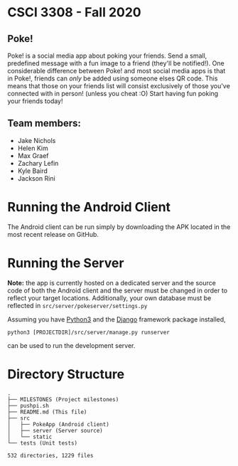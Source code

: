 # CSCI 3308 - Fall 2020

## Poke!
Poke! is a social media app about poking your friends.
Send a small, predefined message with a fun image to a friend (they'll be notified!).
One considerable difference between Poke! and most social media apps is that in
Poke!, friends can *only* be added using someone elses QR code.
This means that those on your friends list will consist exclusively of those
you've connected with in person! (unless you cheat :O)
Start having fun poking your friends today!

## Team members:

- Jake Nichols
- Helen Kim
- Max Graef
- Zachary Lefin
- Kyle Baird
- Jackson Rini


# Running the Android Client
The Android client can be run simply by downloading the APK located in the most recent
release on GitHub.

# Running the Server
__Note:__ the app is currently hosted on a dedicated server and the source code of both the Android client
and the server must be changed in order to reflect your target locations.
Additionally, your own database must be reflected in `src/server/pokeserver/settings.py`

Assuming you have [Python3](https://www.python.org/downloads/) and the [Django](https://pypi.org/project/Django/) framework
package installed,

`python3 [PROJECTDIR]/src/server/manage.py runserver`

can be used to run the development server.

# Directory Structure
```
.
├── MILESTONES (Project milestones)
├── pushpi.sh
├── README.md (This file)
├── src
│   ├── PokeApp (Android client)
│   ├── server (Server source)
│   └── static
└── tests (Unit tests)

532 directories, 1229 files
```
